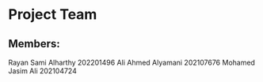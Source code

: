 # Project Team
## Members:
Rayan Sami Alharthy	202201496
Ali Ahmed Alyamani	202107676
Mohamed Jasim Ali	202104724

